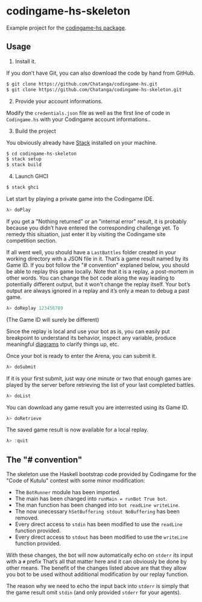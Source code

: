 codingame-hs-skeleton
=====================

Example project for the [codingame-hs package](https://github.com/Chatanga/codingame-hs/).

Usage
-----

1) Install it.

If you don’t have Git, you can also download the code by hand from GitHub.

```bash
$ git clone https://github.com/Chatanga/codingame-hs.git
$ git clone https://github.com/Chatanga/codingame-hs-skeleton.git
```

2) Provide your account informations.

Modify the `credentials.json` file as well as the first line of code in `Codingame.hs`
with your Codingame account informations..

3) Build the project

You obviously already have [Stack](https://docs.haskellstack.org/en/stable/README/)
installed on your machine.

```bash
$ cd codingame-hs-skeleton
$ stack setup
$ stack build
```

4) Launch GHCI


```bash
$ stack ghci
```

Let start by playing a private game into the Codingame IDE.

```haskell
λ> doPlay
```

If you get a "Nothing returned" or an "internal error" result, it is probably because
you didn’t have entered the corresponding challenge yet. To remedy this situation,
just enter it by visiting the Codingame site competition section.

If all went well, you should have a `LastBattles` folder created in your working directory
with a JSON file in it. That’s a game result named by its Game ID. If you bot follow the
"# convention" explaned below, you should be able to replay this game locally. Note that
it is a replay, a post-mortem in other words. You can change the bot code along the way
leading to potentially different output, but it won't change the replay itself. Your bot’s
output are always ignored in a replay and it’s only a mean to debug a past game.

```haskell
λ> doReplay 123456789
```

(The Game ID will surely be different)

Since the replay is local and use your bot as is, you can easily put breakpoint to understand
its behavior, inspect any variable, produce meaningful
[diagrams](https://archives.haskell.org/projects.haskell.org/diagrams/) to clarify things up,
etc.

Once your bot is ready to enter the Arena, you can submit it.

```haskell
λ> doSubmit
```

If it is your first submit, just way one minute or two that enough games are played by the server
before retrieving the list of your last completed battles.

```haskell
λ> doList
```

You can download any game result you are interrested using its Game ID.

```haskell
λ> doRetrieve
```

The saved game result is now available for a local replay.

```haskell
λ> :quit
```

The "# convention"
------------------

The skeleton use the Haskell bootstrap code provided by Codingame for the "Code of Kutulu" contest
with some minor modification:

- The `BotRunner` module has been imported.
- The main has been changed into `runMain = runBot True bot`.
- The man function has been changed into `bot readLine writeLine`.
- The now unecessary `hSetBuffering stdout NoBuffering` has been removed.
- Every direct access to `stdin` has been modified to use the `readLine` function provided.
- Every direct access to `stdout` has been modified to use the `writeLine` function provided.

With these changes, the bot will now automatically echo on `stderr` its input with a `#` prefix
That’s all that matter here and it can obviously be done by other means.
The benefit of the changes listed above are that they allow you bot to be used without additional
modification by our replay function.

The reason why we need to echo the input back into `stderr` is simply that the game result omit
`stdin` (and only provided `stderr` for your agents).
